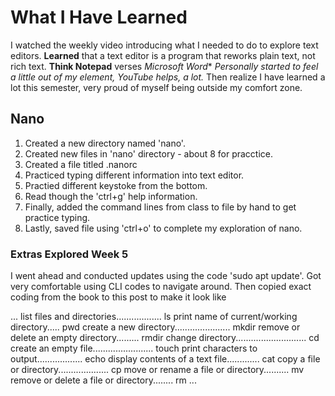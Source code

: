 # What I Have Learned

I watched the weekly video introducing what I needed to do to explore text editors. 
**Learned** that a text editor is a program that reworks plain text, not rich text. 
**Think Notepad** verses *Microsoft Word**
*Personally started to feel a little out of my element, YouTube helps, a lot.*
Then realize I have learned a lot this semester, very proud of myself being outside my
comfort zone.

## Nano

1. Created a new directory named 'nano'.
2. Created new files in 'nano' directory - about 8 for pracctice.
3. Created a file titled .nanorc
4. Practiced typing different information into text editor.
5. Practied different keystoke from the bottom.
6. Read though the 'ctrl+g' help information.
7. Finally, added the command lines from class to file by hand to get practice typing.
8. Lastly, saved file using 'ctrl+o' to complete my exploration of nano.

### Extras Explored Week 5
I went ahead and conducted updates using the code 'sudo apt update'. 
Got very comfortable using CLI codes to navigate around. Then copied exact coding from the book 
to this post to make it look like

...
list files and directories.................. ls
print name of current/working directory..... pwd
create a new directory...................... mkdir
remove or delete an empty directory......... rmdir
change directory............................ cd
create an empty file........................ touch
print characters to output.................. echo
display contents of a text file............. cat
copy a file or directory.................... cp
move or rename a file or directory.......... mv
remove or delete a file or directory........ rm
...
